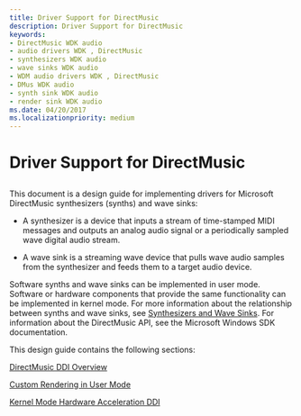 ```yaml
---
title: Driver Support for DirectMusic
description: Driver Support for DirectMusic
keywords:
- DirectMusic WDK audio
- audio drivers WDK , DirectMusic
- synthesizers WDK audio
- wave sinks WDK audio
- WDM audio drivers WDK , DirectMusic
- DMus WDK audio
- synth sink WDK audio
- render sink WDK audio
ms.date: 04/20/2017
ms.localizationpriority: medium
---
```


# Driver Support for DirectMusic


## <span id="driver_support_for_directmusic"></span><span id="DRIVER_SUPPORT_FOR_DIRECTMUSIC"></span>


This document is a design guide for implementing drivers for Microsoft DirectMusic synthesizers (synths) and wave sinks:

-   A synthesizer is a device that inputs a stream of time-stamped MIDI messages and outputs an analog audio signal or a periodically sampled wave digital audio stream.

-   A wave sink is a streaming wave device that pulls wave audio samples from the synthesizer and feeds them to a target audio device.

Software synths and wave sinks can be implemented in user mode. Software or hardware components that provide the same functionality can be implemented in kernel mode. For more information about the relationship between synths and wave sinks, see [Synthesizers and Wave Sinks](synthesizers-and-wave-sinks.md). For information about the DirectMusic API, see the Microsoft Windows SDK documentation.

This design guide contains the following sections:

[DirectMusic DDI Overview](directmusic-ddi-overview.md)

[Custom Rendering in User Mode](custom-rendering-in-user-mode.md)

[Kernel Mode Hardware Acceleration DDI](kernel-mode-hardware-acceleration-ddi.md)

 

 




